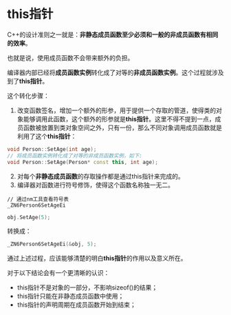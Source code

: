 # this指针

C++的设计准则之一就是：**非静态成员函数至少必须和一般的非成员函数有相同的效率**。

也就是说，使用成员函数不会带来额外的负担。

编译器内部已经将**成员函数实例**转化成了对等的**非成员函数实例**。这个过程就涉及到了**this指针**。

这个转化步骤：

1. 改变函数签名，增加一个额外的形参，用于提供一个存取的管道，使得类的对象能够调用此函数，这个额外的形参就是**this指针**。这里不得不提到一点，成员函数被放置到类对象空间之外，只有一份，那么不同对象调用成员函数就是利用了这个**this指针**：

```cpp
void Person::SetAge(int age);
// 将成员函数实例转化成了对等的非成员函数实例，如下:
void Person::SetAge(Person* const this, int age);
```

2. 对每个**非静态成员函数**的存取操作都是通过this指针来完成的。
3. 编译器对函数进行符号修饰，使得这个函数名称独一无二。

```shell
// 通过nm工具查看符号表
_ZN6Person6SetAgeEi
```

```cpp
obj.SetAge(5);
```

转换成：

```cpp
_ZN6Person6SetAgeEi(&obj, 5);
```

通过上述过程，应该能够清楚的明白**this指针**的作用以及意义所在。

对于以下结论会有一个更清晰的认识：

+ this指针不是对象的一部分，不影响sizeof()的结果；
+ this指针只能在非静态成员函数中使用；
+ this指针的声明周期在成员函数开始到结束；
